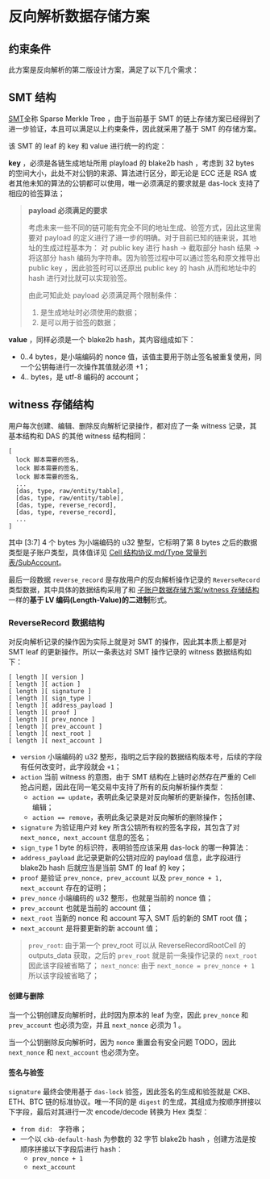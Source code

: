 # 反向解析数据存储方案


## 约束条件

此方案是反向解析的第二版设计方案，满足了以下几个需求：


## SMT 结构

[SMT](https://github.com/nervosnetwork/sparse-merkle-tree)全称 Sparse Merkle Tree ，由于当前基于 SMT 的链上存储方案已经得到了进一步验证，本且可以满足以上约束条件，因此就采用了基于 SMT 的存储方案。

该 SMT 的 leaf 的 key 和 value 进行统一的约定：

**key** ，必须是各链生成地址所用 playload 的 blake2b hash ，考虑到 32 bytes 的空间大小，此处不对公钥的来源、算法进行区分，即无论是 ECC 还是 RSA 或者其他未知的算法的公钥都可以使用，唯一必须满足的要求就是 das-lock 支持了相应的验签算法；

> **payload 必须满足的要求**
>
> 考虑未来一些不同的链可能有完全不同的地址生成、验签方式，因此这里需要对 payload 的定义进行了进一步的明确。对于目前已知的链来说，其地址的生成过程基本为： 对 public key 进行 hash -> 截取部分 hash 结果 -> 将这部分 hash 编码为字符串。因为验签过程中可以通过签名和原文推导出 public key ，因此验签时可以还原出 public key 的 hash 从而和地址中的 hash 进行对比就可以实现验签。
>
> 由此可知此处 payload 必须满足两个限制条件：
>
> 1. 是生成地址时必须使用的数据；
> 2. 是可以用于验签的数据；

**value** ，同样必须是一个 blake2b hash，其内容组成如下：
  - 0..4 bytes，是小端编码的 nonce 值，该值主要用于防止签名被重复使用，同一个公钥每进行一次操作其值就必须 +1；
  - 4.. bytes，是 utf-8 编码的 account；

## witness 存储结构

用户每次创建、编辑、删除反向解析记录操作，都对应了一条 witness 记录，其基本结构和 DAS 的其他 witness 结构相同：

```
[
  lock 脚本需要的签名,
  lock 脚本需要的签名,
  lock 脚本需要的签名,
  ...
  [das, type, raw/entity/table],
  [das, type, raw/entity/table],
  [das, type, reverse_record],
  [das, type, reverse_record],
  ...
]
```

其中 [3:7] 4 个 bytes 为小端编码的 u32 整型，它标明了第 8 bytes 之后的数据类型是子账户类型，具体值详见 [Cell 结构协议.md/Type 常量列表/SubAccount](Cell-结构协议.md)。

最后一段数据 `reverse_record` 是存放用户的反向解析操作记录的 `ReverseRecord` 类型数据，其中具体的数据结构采用了和 [子账户数据存储方案/witness 存储结构](./子账户数据存储方案.md) 一样的**基于 LV 编码(Length-Value)的二进制**形式。

### ReverseRecord 数据结构

对反向解析记录的操作因为实际上就是对 SMT 的操作，因此其本质上都是对 SMT leaf 的更新操作。所以一条表达对 SMT 操作记录的 witness 数据结构如下：

```
[ length ][ version ]
[ length ][ action ]
[ length ][ signature ]
[ length ][ sign_type ]
[ length ][ address_payload ]
[ length ][ proof ]
[ length ][ prev_nonce ]
[ length ][ prev_account ]
[ length ][ next_root ]
[ length ][ next_account ]
```

- `version` 小端编码的 u32 整形，指明之后字段的数据结构版本号，后续的字段有任何改变时，此字段就会 `+1`；
- `action` 当前 witness 的意图，由于 SMT 结构在上链时必然存在严重的 Cell 抢占问题，因此在同一笔交易中支持了所有的反向解析操作类型：
  - `action == update`，表明此条记录是对反向解析的更新操作，包括创建、编辑；
  - `action == remove`，表明此条记录是对反向解析的删除操作；
- `signature` 为验证用户对 key 所含公钥所有权的签名字段，其包含了对 `next_nonce, next_account` 信息的签名；
- `sign_type` 1 byte 的标识符，表明验签应该采用 das-lock 的哪一种算法：
- `address_payload` 此记录更新的公钥对应的 payload 信息，此字段进行 blake2b hash 后就应当是当前 SMT 的 leaf 的 key；
- `proof` 是验证 `prev_nonce, prev_account` 以及 `prev_nonce + 1, next_account` 存在的证明；
- `prev_nonce` 小端编码的 u32 整形，也就是当前的 nonce 值；
- `prev_account` 也就是当前的 account 值；
- `next_root` 当新的 nonce 和 account 写入 SMT 后的新的 SMT root 值；
- `next_account` 是将要更新的新 account 值；

> `prev_root`: 由于第一个 prev_root 可以从 ReverseRecordRootCell 的 outputs_data 获取，之后的 `prev_root` 就是前一条操作记录的 `next_root` 因此该字段被省略了；
> `next_nonce`: 由于 `next_nonce = prev_nonce + 1` 所以该字段被省略了；

#### 创建与删除

当一个公钥创建反向解析时，此时因为原本的 leaf 为空，因此 `prev_nonce` 和 `prev_account` 也必须为空，并且 `next_nonce` 必须为 1 。

当一个公钥删除反向解析时，因为 `nonce` 重置会有安全问题 TODO，因此 `next_nonce` 和 `next_account` 也必须为空。

#### 签名与验签

`signature` 最终会使用基于 `das-lock` 验签，因此签名的生成和验签就是 CKB、ETH、BTC 链的标准协议。唯一不同的是 `digest` 的生成，其组成为按顺序拼接以下字段，最后对其进行一次 encode/decode 转换为 Hex 类型：

- `from did: ` 字符串；
- 一个以 `ckb-default-hash` 为参数的 32 字节 blake2b hash ，创建方法是按顺序拼接以下字段后进行 hash：
  - `prev_nonce + 1`
  - `next_account`
